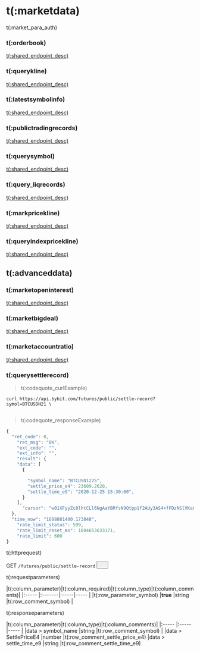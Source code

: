 # t(:marketdata)
t(:market_para_auth)

### t(:orderbook)
<a href="/docs/inverse#t-orderbook">t(:shared_endpoint_desc)</a>

### t(:querykline)
<a href="/docs/inverse#t-querykline">t(:shared_endpoint_desc)</a>

### t(:latestsymbolinfo)
<a href="/docs/inverse#t-latestsymbolinfo">t(:shared_endpoint_desc)</a>

### t(:publictradingrecords)
<a href="/docs/inverse#t-publictradingrecords">t(:shared_endpoint_desc)</a>

### t(:querysymbol)
<a href="/docs/inverse#t-querysymbol">t(:shared_endpoint_desc)</a>

### t(:query_liqrecords)
<a href="/docs/inverse#t-query_liqrecords">t(:shared_endpoint_desc)</a>

### t(:markpricekline)
<a href="/docs/inverse#t-markpricekline">t(:shared_endpoint_desc)</a>

### t(:queryindexpricekline)
<a href="/docs/inverse#t-queryindexpricekline">t(:shared_endpoint_desc)</a>

## t(:advanceddata)
### t(:marketopeninterest)
<a href="/docs/inverse#t-marketopeninterest">t(:shared_endpoint_desc)</a>
### t(:marketbigdeal)
<a href="/docs/inverse#t-marketbigdeal">t(:shared_endpoint_desc)</a>
### t(:marketaccountratio)
<a href="/docs/inverse#t-marketaccountratio">t(:shared_endpoint_desc)</a>
### t(:querysettlerecord)
> t(:codequote_curlExample)

```console
curl https://api.bybit.com/futures/public/settle-record?symol=BTCUSDH21 \
```

```python
```

> t(:codequote_responseExample)

```javascript
{
  "ret_code": 0,
    "ret_msg": "OK",
    "ext_code": "",
    "ext_info": "",
    "result": {
    "data": [
      {

        "symbol_name": "BTCUSD1225",
        "settle_price_e4": 23609.2628,
        "settle_time_e9": "2020-12-25 15:30:00",
      }
    ],
      "cursor": "w01XFyyZc8lhtCLl6NgAaYBRfsN9Qtpp1f2AUy3AS4+fFDzNSlVKa0od8DKCqgAn"
  },
  "time_now": "1608881400.173848",
    "rate_limit_status": 599,
    "rate_limit_reset_ms": 1604653633171,
    "rate_limit": 600
}
```

<p class="fake_header">t(:httprequest)</p>
GET
<code><span id=vpoList>/futures/public/settle-record</span></code>
<button class="clipboard_button" data-clipboard-action="copy" data-clipboard-target="#vpoList"><img src="/images/copy_to_clipboard.png" height=15 width=15></img></button>

<p class="fake_header">t(:requestparameters)</p>
|t(:column_parameter)|t(:column_required)|t(:column_type)|t(:column_comments)|
|:----- |:-------|:-----|----- |
|t(:row_parameter_symbol) |<b>true</b> |string |t(:row_comment_symbol) |

<p class="fake_header">t(:responseparameters)</p>
|t(:column_parameter)|t(:column_type)|t(:column_comments)|
|:----- |:-----|----- |
|data > symbol_name |string |t(:row_comment_symbol) |
|data > SettlePriceE4 |number |t(:row_comment_settle_price_e4)
|data > settle_time_e9 |string |t(:row_comment_settle_time_e9)
